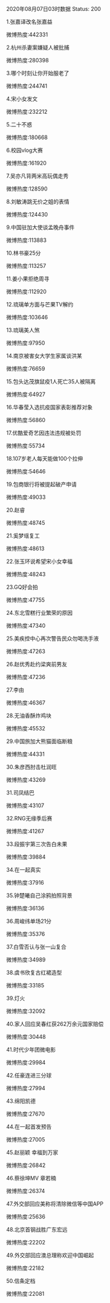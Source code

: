2020年08月07日03时数据
Status: 200

1.张嘉译改名张嘉益

微博热度:442331

2.杭州杀妻案嫌疑人被批捕

微博热度:280398

3.哪个时刻让你开始服老了

微博热度:244741

4.宋小女发文

微博热度:232212

5.二十不惑

微博热度:180668

6.校园vlog大赛

微博热度:161920

7.吴亦凡背两米高玩偶走秀

微博热度:128590

8.刘敏涛跳无价之姐的表情

微博热度:124430

9.中国驻加大使谈孟晚舟事件

微博热度:113883

10.林书豪25分

微博热度:113257

11.姜小果拒绝周寻

微博热度:112920

12.琉璃单方面与芒果TV解约

微博热度:103646

13.琉璃美人煞

微博热度:97950

14.南京被害女大学生家属谈洪某

微博热度:76659

15.包头达茂旗鼠疫1人死亡35人被隔离

微博热度:64927

16.华春莹入选抗疫国家表彰推荐对象

微博热度:56860

17.优酷爱奇艺因违法违规被处罚

微博热度:55734

18.107岁老人每天能做100个拉伸

微博热度:54646

19.包商银行将被提起破产申请

微博热度:49033

20.赵睿

微博热度:48745

21.奚梦瑶复工

微博热度:48613

22.张玉环说希望宋小女幸福

微博热度:48243

23.GQ好会拍

微博热度:47755

24.东北雪糕行业繁荣的原因

微博热度:47340

25.美疾控中心再次警告民众勿喝洗手液

微博热度:47263

26.赵优秀赴约梁爽前男友

微博热度:47236

27.李由

微博热度:46367

28.无油香酥炸鸡块

微博热度:45532

29.中国旅加大熊猫面临断粮

微博热度:44331

30.朱彦西肘击杜润旺

微博热度:43269

31.司凤结巴

微博热度:43107

32.RNG无缘季后赛

微博热度:41267

33.段振宇第三次告白未果

微博热度:39884

34.在一起真实

微博热度:37916

35.钟楚曦自己涂鸦拍照背景

微博热度:36136

36.周峻纬单场21分

微博热度:35376

37.白雪否认与张一山复合

微博热度:34989

38.虞书欣复古红裙造型

微博热度:33185

39.灯火

微博热度:32092

40.家人回应吴春红获262万余元国家赔偿

微博热度:30448

41.时代少年团微电影

微博热度:29984

42.任豪连进三分球

微博热度:27994

43.绵阳凯德

微博热度:27670

44.在一起首发预告

微博热度:27005

45.赵丽颖 幸福到万家

微博热度:26842

46.蔡徐坤MV 章若楠

微博热度:26374

47.外交部回应美称将清除微信等中国APP

微博热度:25636

48.北京首钢战胜广东宏远

微博热度:22202

49.外交部回应澳总理称欢迎中国崛起

微博热度:22182

50.信条定档

微博热度:22081

